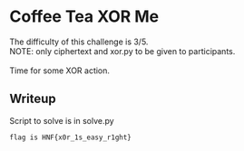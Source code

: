 # Coffee Tea XOR Me
The difficulty of this challenge is 3/5.</br>
NOTE: only ciphertext and xor.py to be given to participants.</br></br>
Time for some XOR action.

## Writeup
Script to solve is in solve.py

```flag is HNF{x0r_1s_easy_r1ght}```
